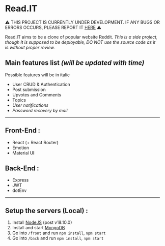 # Read.IT

⚠️ THIS PROJECT IS CURRENTLY UNDER DEVELOPMENT. IF ANY BUGS OR ERRORS OCCURS, PLEASE REPORT IT [HERE](https://github.com/Rurucchi/Read.It/issues) ⚠️

Read.IT aims to be a clone of popular website Reddit.
_This is a side project, though it is supposed to be deployable, DO NOT use the source code as it is without proper review._

## Main features list _(will be updated with time)_

Possible features will be in italic

- User CRUD & Authentication
- Post submission
- Upvotes and Comments
- Topics
- _User notifications_
- _Password recovery by mail_

---

## Front-End :

- React (+ React Router)
- Emotion
- Material UI

## Back-End :

- Express
- JWT
- dotEnv

---

## Setup the servers (Local) :

1. Install [NodeJS](https://nodejs.org/en/) (post v18.10.0)
2. Install and start [MongoDB](https://www.mongodb.com/try/download/community)
3. Go into `/front` and run `npm install`, `npm start`
4. Go into `/back` and run `npm install`, `npm start`
